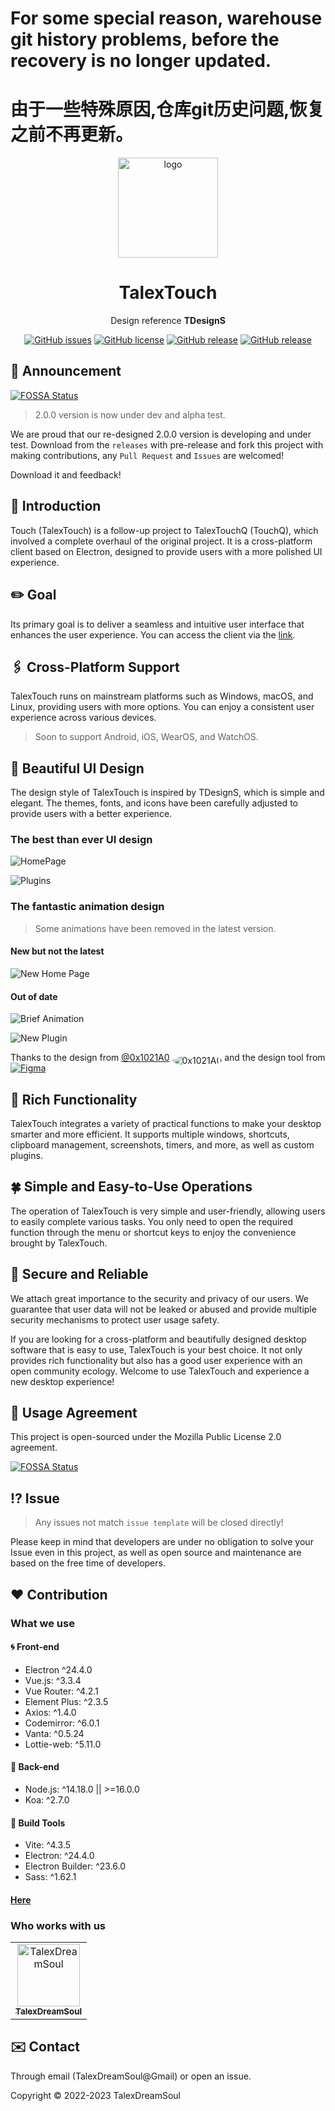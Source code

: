 # For some special reason, warehouse git history problems, before the recovery is no longer updated.

# 由于一些特殊原因,仓库git历史问题,恢复之前不再更新。

<div align="center">

  <img width="160" src="https://files.catbox.moe/2el8uf.png" alt="logo">

  <h1>TalexTouch</h1>

  Design reference <b>TDesignS</b>

  [![GitHub issues](https://img.shields.io/github/issues/talex-touch/talex-touch?style=flat-square)](https://github.com/talex-touch/talex-touch/issues)
  [![GitHub license](https://img.shields.io/github/license/talex-touch/talex-touch?style=flat-square)](https://github.com/talex-touch/talex-touch/blob/main/LICENSE)
  [![GitHub release](https://img.shields.io/badge/release-1.2.0-42B883?style=flat-square)](https://github.com/talex-touch/talex-touch/releases)
  [![GitHub release](https://img.shields.io/badge/dev-2.0.0-64391A?style=flat-square)](https://github.com/talex-touch/talex-touch/discussions/35)
</div>

## 📌 Announcement

[![FOSSA Status](https://app.fossa.com/api/projects/git%2Bgithub.com%2Ftalex-touch%2Ftalex-touch.svg?type=small)](https://app.fossa.com/projects/git%2Bgithub.com%2Ftalex-touch%2Ftalex-touch?ref=badge_small)

> 2.0.0 version is now under dev and alpha test.

We are proud that our re-designed 2.0.0 version is developing and under test.
Download from the `releases` with pre-release and fork this project with making contributions, any `Pull Request` and `Issues` are welcomed!

Download it and feedback!

## 🔷 Introduction

Touch (TalexTouch) is a follow-up project to TalexTouchQ (TouchQ), which involved a complete overhaul of the original project. It is a cross-platform client based on Electron, designed to provide users with a more polished UI experience.

## ✏️ Goal

Its primary goal is to deliver a seamless and intuitive user interface that enhances the user experience. You can access the client via the [link](https://talex-touch.github.io/talex-touch/).

## 🖇️ Cross-Platform Support

TalexTouch runs on mainstream platforms such as Windows, macOS, and Linux, providing users with more options. You can enjoy a consistent user experience across various devices.

> Soon to support Android, iOS, WearOS, and WatchOS.

## 🦋 Beautiful UI Design

The design style of TalexTouch is inspired by TDesignS, which is simple and elegant. The themes, fonts, and icons have been carefully adjusted to provide users with a better experience.

### The best than ever UI design

![HomePage](https://files.catbox.moe/ig0ipw.png)

![Plugins](https://files.catbox.moe/8ltyn1.png)

### The fantastic animation design

> Some animations have been removed in the latest version.

#### New but not the latest

![New Home Page](https://files.catbox.moe/3dylgz.gif)

#### Out of date

![Brief Animation](https://files.catbox.moe/e19hr1.gif)

![New Plugin](https://files.catbox.moe/xksrfv.gif)

Thanks to the design from [@0x1021A0](https://github.com/0x1021A0) <img alt="0x1021A0" style="border-radius: 50%;position: relative;top: 5px" src="https://github.com/0x1021A0.png?size=32" /> and the design tool from [![Figma](https://api.iconify.design/logos:figma.svg)](https://www.figma.com/)

## 🗻 Rich Functionality

TalexTouch integrates a variety of practical functions to make your desktop smarter and more efficient. It supports multiple windows, shortcuts, clipboard management, screenshots, timers, and more, as well as custom plugins.

## 🍀 Simple and Easy-to-Use Operations

The operation of TalexTouch is very simple and user-friendly, allowing users to easily complete various tasks. You only need to open the required function through the menu or shortcut keys to enjoy the convenience brought by TalexTouch.

## 🔐 Secure and Reliable

We attach great importance to the security and privacy of our users. We guarantee that user data will not be leaked or abused and provide multiple security mechanisms to protect user usage safety.

If you are looking for a cross-platform and beautifully designed desktop software that is easy to use, TalexTouch is your best choice. It not only provides rich functionality but also has a good user experience with an open community ecology. Welcome to use TalexTouch and experience a new desktop experience!

## 🤝 Usage Agreement

This project is open-sourced under the Mozilla Public License 2.0 agreement.

[![FOSSA Status](https://app.fossa.com/api/projects/git%2Bgithub.com%2Ftalex-touch%2Ftalex-touch.svg?type=large)](https://app.fossa.com/projects/git%2Bgithub.com%2Ftalex-touch%2Ftalex-touch?ref=badge_large)

## ⁉️ Issue

> Any issues not match `issue template` will be closed directly!

Please keep in mind that developers are under no obligation to solve your Issue even in this project, as well as open source and maintenance are based on the free time of developers.

## ❤️ Contribution

### What we use

#### 🌀 Front-end

- Electron ^24.4.0
- Vue.js: ^3.3.4
- Vue Router: ^4.2.1
- Element Plus: ^2.3.5
- Axios: ^1.4.0
- Codemirror: ^6.0.1
- Vanta: ^0.5.24
- Lottie-web: ^5.11.0

#### 💠 Back-end

- Node.js: ^14.18.0 || >=16.0.0
- Koa: ^2.7.0

#### 🔧 Build Tools

- Vite: ^4.3.5
- Electron: ^24.4.0
- Electron Builder: ^23.6.0
- Sass: ^1.62.1

#### [Here](./.github/docs/contribution/CONTRIBUTING.md)

### Who works with us

<!-- readme: collaborators,contributors -start -->
<table>
<tr>
    <td align="center">
        <a href="https://github.com/TalexDreamSoul">
            <img src="https://avatars.githubusercontent.com/u/59305952?v=4" width="100;" alt="TalexDreamSoul"/>
            <br />
            <sub><b>TalexDreamSoul</b></sub>
        </a>
    </td></tr>
</table>
<!-- readme: collaborators,contributors -end -->

## ✉️ Contact

Through email (TalexDreamSoul@Gmail) or open an issue.

Copyright © 2022-2023 TalexDreamSoul
